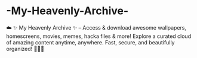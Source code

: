 # -My-Heavenly-Archive-
☁️ ✨ My Heavenly Archive ✨ – Access &amp; download awesome wallpapers, homescreens, movies, memes, hacka files &amp; more! Explore a curated cloud of amazing content anytime, anywhere. Fast, secure, and beautifully organized! 📂🎥🌟
